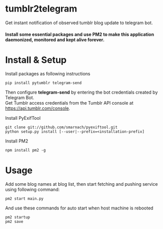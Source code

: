 # tumblr2telegram
Get instant notification of observed tumblr blog update to telegram bot.

#### Install some essential packages and use PM2 to make this application daemonized, monitored and kept alive forever.

# Install & Setup
Install packages as following instructions
``` shell
pip install pytumblr telegram-send
```
Then configure **telegram-send** by entering the bot credentials created by Telegram Bot.  
Get Tumblr access credentials from the Tumblr API console at https://api.tumblr.com/console.

Install PyExifTool
``` shell
git clone git://github.com/smarnach/pyexiftool.git
python setup.py install [--user|--prefix=<installation-prefix]
```
Install PM2
``` shell
npm install pm2 -g 
```

# Usage
Add some blog names at blog list, then start fetching and pushing service using following command:
``` shell
pm2 start main.py
```
And use these commands for auto start when host machine is rebooted
``` shell
pm2 startup
pm2 save
```
